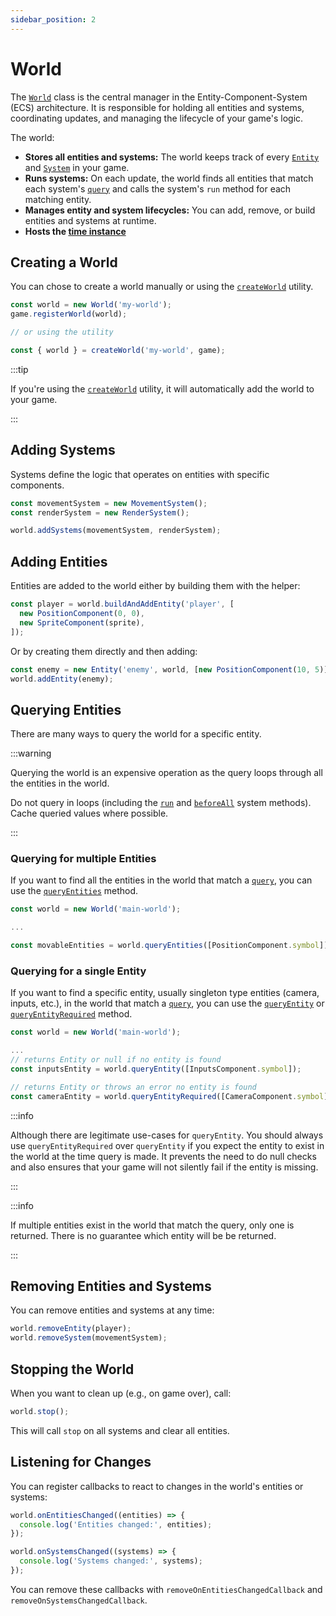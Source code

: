 ```yaml
---
sidebar_position: 2
---
```


# World

The [`World`](../../api/classes/World) class is the central manager in the Entity-Component-System (ECS) architecture. It is responsible for holding all entities and systems, coordinating updates, and managing the lifecycle of your game's logic.

The world:

- **Stores all entities and systems:** The world keeps track of every [`Entity`](../ecs/entity.md) and [`System`](../ecs/system.md) in your game.
- **Runs systems:** On each update, the world finds all entities that match each system's [`query`](../ecs/query.md) and calls the system's `run` method for each matching entity.
- **Manages entity and system lifecycles:** You can add, remove, or build entities and systems at runtime.
- **Hosts the [time instance](../common/time.md)** 

## Creating a World

You can chose to create a world manually or using the [`createWorld`](../../api/functions/createWorld.md) utility.

```ts
const world = new World('my-world');
game.registerWorld(world);

// or using the utility

const { world } = createWorld('my-world', game);
```

:::tip

If you're using the [`createWorld`](../../api/functions/createWorld.md) utility, it will automatically add the world to your game.

:::

## Adding Systems

Systems define the logic that operates on entities with specific components.

```ts
const movementSystem = new MovementSystem();
const renderSystem = new RenderSystem();

world.addSystems(movementSystem, renderSystem);
```

## Adding Entities

Entities are added to the world either by building them with the helper:

```ts
const player = world.buildAndAddEntity('player', [
  new PositionComponent(0, 0),
  new SpriteComponent(sprite),
]);
```

Or by creating them directly and then adding:

```ts
const enemy = new Entity('enemy', world, [new PositionComponent(10, 5)]);
world.addEntity(enemy);
```

## Querying Entities

There are many ways to query the world for a specific entity.

:::warning

Querying the world is an expensive operation as the query loops through all the entities in the world.

Do not query in loops (including the [`run`](../../api/classes/System.md#run) and [`beforeAll`](../../api/classes/System.md#beforeall) system methods). Cache queried values where possible.

:::

### Querying for multiple Entities

If you want to find all the entities in the world that match a [`query`](./query.md), you can use the [`queryEntities`](../../api/classes/World.md#queryentities) method.

```ts
const world = new World('main-world');

...

const movableEntities = world.queryEntities([PositionComponent.symbol]);
```

### Querying for a single Entity

If you want to find a specific entity, usually singleton type entities (camera, inputs, etc.), in the world that match a [`query`](./query.md), you can use the [`queryEntity`](../../api/classes/World.md#queryentity) or [`queryEntityRequired`](../../api/classes/World.md#queryentityrequired) method.

```ts
const world = new World('main-world');

...
// returns Entity or null if no entity is found
const inputsEntity = world.queryEntity([InputsComponent.symbol]);

// returns Entity or throws an error no entity is found
const cameraEntity = world.queryEntityRequired([CameraComponent.symbol]);
```

:::info

Although there are legitimate use-cases for `queryEntity`. You should always use `queryEntityRequired` over `queryEntity` if you expect the entity to exist in the world at the time query is made. It prevents the need to do null checks and also ensures that your game will not silently fail if the entity is missing.

:::

:::info

If multiple entities exist in the world that match the query, only one is returned. There is no guarantee which entity will be be returned.

:::

## Removing Entities and Systems

You can remove entities and systems at any time:

```ts
world.removeEntity(player);
world.removeSystem(movementSystem);
```

## Stopping the World

When you want to clean up (e.g., on game over), call:

```ts
world.stop();
```

This will call `stop` on all systems and clear all entities.

## Listening for Changes

You can register callbacks to react to changes in the world's entities or systems:

```ts
world.onEntitiesChanged((entities) => {
  console.log('Entities changed:', entities);
});

world.onSystemsChanged((systems) => {
  console.log('Systems changed:', systems);
});
```

You can remove these callbacks with `removeOnEntitiesChangedCallback` and `removeOnSystemsChangedCallback`.
